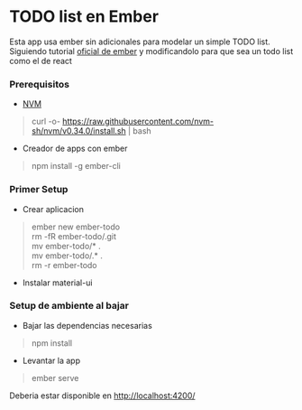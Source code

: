 # TODO list en Ember

Esta app usa ember sin adicionales para modelar un simple TODO list.  
Siguiendo tutorial [oficial de ember](https://guides.emberjs.com/release/tutorial/ember-cli/)
y modificandolo para que sea un todo list como el de react

### Prerequisitos
- [NVM](https://github.com/nvm-sh/nvm)
> curl -o- https://raw.githubusercontent.com/nvm-sh/nvm/v0.34.0/install.sh | bash  

- Creador de apps con ember
> npm install -g ember-cli

### Primer Setup 

- Crear aplicacion 
> ember new ember-todo   
> rm -fR ember-todo/.git  
> mv ember-todo/* .    
> mv ember-todo/.* .  
> rm -r ember-todo

- Instalar material-ui
  
  
### Setup de ambiente al bajar

- Bajar las dependencias necesarias
> npm install

- Levantar la app
> ember serve

Deberia estar disponible en [http://localhost:4200/](http://localhost:4200/)
